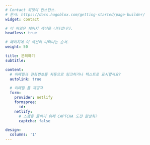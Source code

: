 ```yaml
---
# Contact 위젯의 인스턴스.
# 문서: https://docs.hugoblox.com/getting-started/page-builder/
widget: contact

# 이 파일은 페이지 섹션을 나타냅니다.
headless: true

# 페이지에 이 섹션이 나타나는 순서.
weight: 50

title: 문의하기
subtitle:

content:
  # 이메일과 전화번호를 자동으로 링크하거나 텍스트로 표시할까요?
  autolink: true

  # 이메일 폼 제공자
  form:
    provider: netlify
    formspree:
      id:
    netlify:
      # 스팸을 줄이기 위해 CAPTCHA 도전 활성화?
      captcha: false

design:
  columns: '1'
---
```

